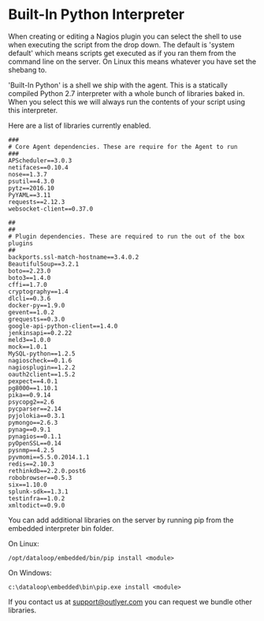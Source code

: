 # Built-In Python Interpreter

When creating or editing a Nagios plugin you can select the shell to use when executing the script from the drop down. The default is 'system default' which means scripts get executed as if you ran them from the command line on the server. On Linux this means whatever you have set the shebang to.

'Built-In Python' is a shell we ship with the agent. This is a statically compiled Python 2.7 interpreter with a whole bunch of libraries baked in. When you select this we will always run the contents of your script using this interpreter.

Here are a list of libraries currently enabled.

```
###
# Core Agent dependencies. These are require for the Agent to run
###
APScheduler==3.0.3
netifaces==0.10.4
nose==1.3.7
psutil==4.3.0
pytz==2016.10
PyYAML==3.11
requests==2.12.3
websocket-client==0.37.0
```

```
##
##
# Plugin dependencies. These are required to run the out of the box plugins
##
backports.ssl-match-hostname==3.4.0.2
BeautifulSoup==3.2.1
boto==2.23.0
boto3==1.4.0
cffi==1.7.0
cryptography==1.4
dlcli==0.3.6
docker-py==1.9.0
gevent==1.0.2
grequests==0.3.0
google-api-python-client==1.4.0
jenkinsapi==0.2.22
meld3==1.0.0
mock==1.0.1
MySQL-python==1.2.5
nagioscheck==0.1.6
nagiosplugin==1.2.2
oauth2client==1.5.2
pexpect==4.0.1
pg8000==1.10.1
pika==0.9.14
psycopg2==2.6
pycparser==2.14
pyjolokia==0.3.1
pymongo==2.6.3
pynag==0.9.1
pynagios==0.1.1
pyOpenSSL==0.14
pysnmp==4.2.5
pyvmomi==5.5.0.2014.1.1
redis==2.10.3
rethinkdb==2.2.0.post6
robobrowser==0.5.3
six==1.10.0
splunk-sdk==1.3.1
testinfra==1.0.2
xmltodict==0.9.0
```

You can add additional libraries on the server by running pip from the embedded interpreter bin folder.

On Linux:

```
/opt/dataloop/embedded/bin/pip install <module>
```

On Windows:

```
c:\dataloop\embedded\bin\pip.exe install <module>
```

If you contact us at <support@outlyer.com> you can request we bundle other libraries.
